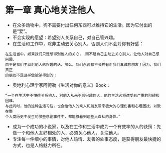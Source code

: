 # 第一章 真心地关注他人
- 在众多动物中，狗不需要付出任何东西可以维持它的生活。因为它付出的是“爱”。
- 不会实现的愿望：希望别人关系自己，对自己管兴趣。
- 在生活和工作中，除非主动去关心别人，否则人们不会对你有好感：
```
在生活当中，如果我们只是想得到他人的关心， 而不是自己主动去关心别人，让他人对自己感兴趣，
而不是我们主动对他人感兴趣的话，那么，我们永远都不会拥有对我们真诚的朋友！因为，我们真正
的朋友不是这样做能够得到的！
```
- 奥地利心理学家阿德勒《生活对你的意义》Book：
```
“一个在生活中不懂得关系他人，对他人从来不感兴趣的人，他的生活必将遭受到严重的阻碍和困难。
与此同时，他的这种生活习性，也会给他人的亲人和朋友带来极大的心理伤害和心理困扰，以致在整
个人类历史中发生的那些悲剧事件中，都能够看到这些人自私的身影。”
```

- 成为一个成功的小说家，以及在工作和生活中成为一个有效率的人的诀窍：先做一个和他人友好相处的人，必须关心他人，关注他人。
- 专注每一件细小的事情，对他人热情、友善的处事态度，是获得朋友最快捷的方式，也是人格魅力所在。